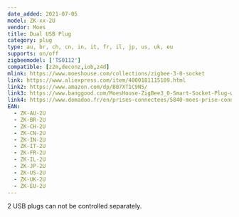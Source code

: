```yaml
---
date_added: 2021-07-05
model: ZK-xx-2U
vendor: Moes
title: Dual USB Plug
category: plug
type: au, br, ch, cn, in, it, fr, il, jp, us, uk, eu
supports: on/off
zigbeemodel: ['TS0112']
compatible: [z2m,deconz,iob,z4d]
mlink: https://www.moeshouse.com/collections/zigbee-3-0-socket
link: https://www.aliexpress.com/item/4000181115109.html
link2: https://www.amazon.com/dp/B07XT1C9N5/
link3: https://www.banggood.com/MoesHouse-ZigBee3_0-Smart-Socket-Plug-with-2-USB-Interface-Remote-Voice-Control-Work-with-SmartThings-Wink-and-Most-ZB-Hub-p-1868264.html
link4: https://www.domadoo.fr/en/prises-connectees/5840-moes-prise-connectee-zigbee-30-2-ports-usb-pilotables-version-schuko.html
EAN: 
  - ZK-AU-2U
  - ZK-BR-2U
  - ZK-CH-2U
  - ZK-CN-2U
  - ZK-IN-2U
  - ZK-IT-2U
  - ZK-FR-2U
  - ZK-IL-2U
  - ZK-JP-2U
  - ZK-US-2U
  - ZK-UK-2U
  - ZK-EU-2U
---
```

2 USB plugs can not be controlled separately.
